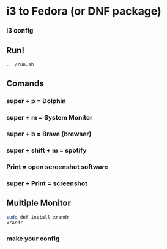 # i3 to Fedora (or DNF package)
### i3 config

## Run!
```bash
. ./run.sh
```

## Comands
### super + p = Dolphin
### super + m = System Monitor
### super + b = Brave (browser)
### super + shift + m = spotify
### Print = open screenshot software
### super + Print = screenshot

## Multiple Monitor
```bash
sudo dnf install xrandr
xrandr
```
### make your config
